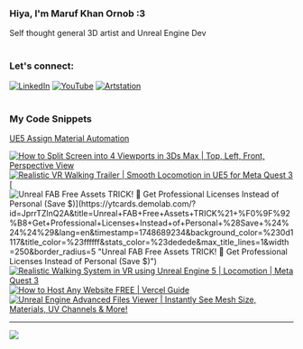   ### Hiya, I'm Maruf Khan Ornob :3
  Self thought general 3D artist and Unreal Engine Dev<br><br>

### Let's connect:
[![LinkedIn](https://img.shields.io/badge/LinkedIn-%230077B5.svg?logo=linkedin&logoColor=white)](https://linkedin.com/in/ornobmk) [![YouTube](https://img.shields.io/badge/YouTube-%23FF0000.svg?logo=YouTube&logoColor=white)](https://youtube.com/@buggybug1) [![Artstation](https://img.shields.io/badge/Artstation-%2313B5EA.svg?logo=artstation&logoColor=white)](https://ornobmk.artstation.com/) <br><br>

### My Code Snippets

[UE5 Assign Material Automation](https://gist.github.com/marufx86/8299521b64e56783e67498a7212876c3)

<!--- # Daily Tools:
![Blender](https://img.shields.io/badge/blender-%23F5792A.svg?style=for-the-badge&logo=blender&logoColor=white) 
![Python](https://img.shields.io/badge/python-3670A0?style=for-the-badge&logo=python&logoColor=ffdd54)
![Unreal Engine](https://img.shields.io/badge/unrealengine-%23313131.svg?style=for-the-badge&logo=unrealengine&logoColor=white)
![C++](https://img.shields.io/badge/c++-%2300599C.svg?style=for-the-badge&logo=c%2B%2B&logoColor=white)
![Figma](https://img.shields.io/badge/figma-%23F24E1E.svg?style=for-the-badge&logo=figma&logoColor=white)
![Canva](https://img.shields.io/badge/Canva-%2300C4CC.svg?style=for-the-badge&logo=Canva&logoColor=white) 
![Adobe Photoshop](https://img.shields.io/badge/adobe%20photoshop-%2331A8FF.svg?style=for-the-badge&logo=adobe%20photoshop&logoColor=white)
![Adobe Premiere Pro](https://img.shields.io/badge/Adobe%20Premiere%20Pro-9999FF.svg?style=for-the-badge&logo=Adobe%20Premiere%20Pro&logoColor=white) -->

<!-- BEGIN YOUTUBE-CARDS -->
[![How to Split Screen into 4 Viewports in 3Ds Max | Top, Left, Front, Perspective View](https://ytcards.demolab.com/?id=U58NUNhdapY&title=How+to+Split+Screen+into+4+Viewports+in+3Ds+Max+%7C+Top%2C+Left%2C+Front%2C+Perspective+View&lang=en&timestamp=1749294903&background_color=%230d1117&title_color=%23ffffff&stats_color=%23dedede&max_title_lines=1&width=250&border_radius=5 "How to Split Screen into 4 Viewports in 3Ds Max | Top, Left, Front, Perspective View")](https://www.youtube.com/watch?v=U58NUNhdapY)
[![Realistic VR Walking Trailer | Smooth Locomotion in UE5 for Meta Quest 3](https://ytcards.demolab.com/?id=9rWyNluvhzA&title=Realistic+VR+Walking+Trailer+%7C+Smooth+Locomotion+in+UE5+for+Meta+Quest+3&lang=en&timestamp=1749223761&background_color=%230d1117&title_color=%23ffffff&stats_color=%23dedede&max_title_lines=1&width=250&border_radius=5 "Realistic VR Walking Trailer | Smooth Locomotion in UE5 for Meta Quest 3")](https://www.youtube.com/watch?v=9rWyNluvhzA)
[![Unreal FAB Free Assets TRICK! 💸 Get Professional Licenses Instead of Personal (Save $$$)](https://ytcards.demolab.com/?id=JprrTZlnQ2A&title=Unreal+FAB+Free+Assets+TRICK%21+%F0%9F%92%B8+Get+Professional+Licenses+Instead+of+Personal+%28Save+%24%24%24%29&lang=en&timestamp=1748689234&background_color=%230d1117&title_color=%23ffffff&stats_color=%23dedede&max_title_lines=1&width=250&border_radius=5 "Unreal FAB Free Assets TRICK! 💸 Get Professional Licenses Instead of Personal (Save $$$)")](https://www.youtube.com/watch?v=JprrTZlnQ2A)
[![Realistic Walking System in VR using Unreal Engine 5 | Locomotion | Meta Quest 3](https://ytcards.demolab.com/?id=rVYmAoJBfUU&title=Realistic+Walking+System+in+VR+using+Unreal+Engine+5+%7C+Locomotion+%7C+Meta+Quest+3&lang=en&timestamp=1748111769&background_color=%230d1117&title_color=%23ffffff&stats_color=%23dedede&max_title_lines=1&width=250&border_radius=5 "Realistic Walking System in VR using Unreal Engine 5 | Locomotion | Meta Quest 3")](https://www.youtube.com/watch?v=rVYmAoJBfUU)
[![How to Host Any Website FREE | Vercel Guide](https://ytcards.demolab.com/?id=4ZOqUV7s3mg&title=How+to+Host+Any+Website+FREE+%7C+Vercel+Guide&lang=en&timestamp=1747479613&background_color=%230d1117&title_color=%23ffffff&stats_color=%23dedede&max_title_lines=1&width=250&border_radius=5 "How to Host Any Website FREE | Vercel Guide")](https://www.youtube.com/watch?v=4ZOqUV7s3mg)
[![Unreal Engine Advanced Files Viewer | Instantly See Mesh Size, Materials, UV Channels & More!](https://ytcards.demolab.com/?id=XVV-gI1WWKM&title=Unreal+Engine+Advanced+Files+Viewer+%7C+Instantly+See+Mesh+Size%2C+Materials%2C+UV+Channels+%26+More%21&lang=en&timestamp=1746875705&background_color=%230d1117&title_color=%23ffffff&stats_color=%23dedede&max_title_lines=1&width=250&border_radius=5 "Unreal Engine Advanced Files Viewer | Instantly See Mesh Size, Materials, UV Channels & More!")](https://www.youtube.com/watch?v=XVV-gI1WWKM)
<!-- END YOUTUBE-CARDS -->


---
[![](https://visitcount.itsvg.in/api?id=marufx86&icon=1&color=0)](https://visitcount.itsvg.in)

<!-- Proudly created with GPRM ( https://gprm.itsvg.in ) -->
